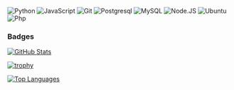 ![Python](https://img.shields.io/badge/python-3776AB?style=for-the-badge&logo=python&logoColor=ffffff)
![JavaScript](https://img.shields.io/badge/javascript-F7DF1E?style=for-the-badge&logo=javascript&logoColor=000000)
![Git](https://img.shields.io/badge/git-F05032?style=for-the-badge&logo=git&logoColor=ffffff)
![Postgresql](https://img.shields.io/badge/Postgresql-00599C?style=for-the-badge&logo=postgresql&logoColor=ffffff)
![MySQL](https://img.shields.io/badge/mysql-030303?style=for-the-badge&logo=mysql&logoColor=ffffff)
![Node.JS](https://img.shields.io/badge/node.js-339933?style=for-the-badge&logo=node.js&logoColor=ffffff)
![Ubuntu](https://img.shields.io/badge/ubuntu-E95420?style=for-the-badge&logo=ubuntu&logoColor=ffffff)
![Php](https://img.shields.io/badge/php-00599C?style=for-the-badge&logo=php&logoColor=ffffff)

<!---
JscorpTech/JscorpTech is a ✨ special ✨ repository because its `README.md` (this file) appears on your GitHub profile.
You can click the Preview link to take a look at your changes.
--->

### Badges

[![GitHub Stats](https://github-readme-stats.vercel.app/api?username=JscorpTech&show_icons=true&hide=&count_private=true&title_color=3382ed&text_color=ffffff&icon_color=0891b2&bg_color=0f172a&hide_border=true&show_icons=true)](http://www.github.com/JscorpTech)

[![trophy](https://github-profile-trophy.vercel.app/?username=ryo-ma)](https://github.com/ryo-ma/github-profile-trophy)

[![Top Languages](https://github-readme-stats.vercel.app/api/top-langs/?username=JscorpTech&langs_count=10&title_color=3382ed&text_color=ffffff&icon_color=0891b2&bg_color=0f172a&hide_border=true&locale=en&custom_title=Top%20Languages)](https://t.me/Azamov_Samandar)

